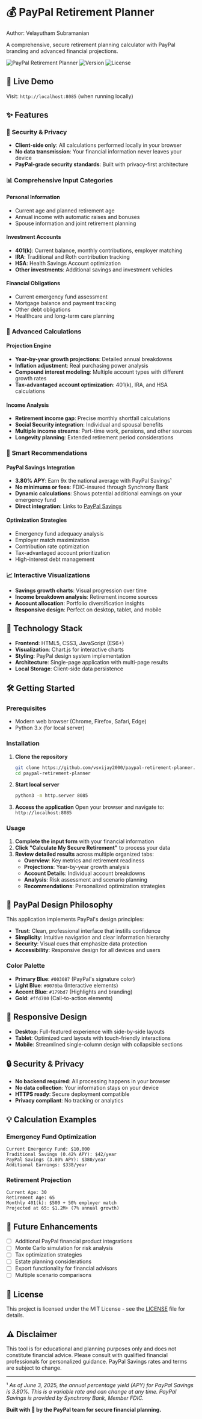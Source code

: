 # 💰 PayPal Retirement Planner

Author: Velayutham Subramanian

A comprehensive, secure retirement planning calculator with PayPal branding and advanced financial projections.

![PayPal Retirement Planner](https://img.shields.io/badge/PayPal-Retirement%20Planner-0070ba?style=for-the-badge&logo=paypal)
![Version](https://img.shields.io/badge/Version-1.0.0-success?style=for-the-badge)
![License](https://img.shields.io/badge/License-MIT-blue?style=for-the-badge)

## 🌟 Live Demo

Visit: `http://localhost:8085` (when running locally)

## ✨ Features

### 🔐 **Security & Privacy**
- **Client-side only**: All calculations performed locally in your browser
- **No data transmission**: Your financial information never leaves your device
- **PayPal-grade security standards**: Built with privacy-first architecture

### 📊 **Comprehensive Input Categories**

#### Personal Information
- Current age and planned retirement age
- Annual income with automatic raises and bonuses
- Spouse information and joint retirement planning

#### Investment Accounts
- **401(k)**: Current balance, monthly contributions, employer matching
- **IRA**: Traditional and Roth contribution tracking
- **HSA**: Health Savings Account optimization
- **Other investments**: Additional savings and investment vehicles

#### Financial Obligations
- Current emergency fund assessment
- Mortgage balance and payment tracking
- Other debt obligations
- Healthcare and long-term care planning

### 🧮 **Advanced Calculations**

#### Projection Engine
- **Year-by-year growth projections**: Detailed annual breakdowns
- **Inflation adjustment**: Real purchasing power analysis
- **Compound interest modeling**: Multiple account types with different growth rates
- **Tax-advantaged account optimization**: 401(k), IRA, and HSA calculations

#### Income Analysis
- **Retirement income gap**: Precise monthly shortfall calculations
- **Social Security integration**: Individual and spousal benefits
- **Multiple income streams**: Part-time work, pensions, and other sources
- **Longevity planning**: Extended retirement period considerations

### 🎯 **Smart Recommendations**

#### PayPal Savings Integration
- **3.80% APY**: Earn 9x the national average with PayPal Savings¹
- **No minimums or fees**: FDIC-insured through Synchrony Bank
- **Dynamic calculations**: Shows potential additional earnings on your emergency fund
- **Direct integration**: Links to [PayPal Savings](https://www.paypal.com/us/digital-wallet/manage-money/start-saving)

#### Optimization Strategies
- Emergency fund adequacy analysis
- Employer match maximization
- Contribution rate optimization
- Tax-advantaged account prioritization
- High-interest debt management

### 📈 **Interactive Visualizations**
- **Savings growth charts**: Visual progression over time
- **Income breakdown analysis**: Retirement income sources
- **Account allocation**: Portfolio diversification insights
- **Responsive design**: Perfect on desktop, tablet, and mobile

## 🚀 **Technology Stack**

- **Frontend**: HTML5, CSS3, JavaScript (ES6+)
- **Visualization**: Chart.js for interactive charts
- **Styling**: PayPal design system implementation
- **Architecture**: Single-page application with multi-page results
- **Local Storage**: Client-side data persistence

## 🛠️ **Getting Started**

### Prerequisites
- Modern web browser (Chrome, Firefox, Safari, Edge)
- Python 3.x (for local server)

### Installation

1. **Clone the repository**
   ```bash
   git clone https://github.com/vsvijay2000/paypal-retirement-planner.git
   cd paypal-retirement-planner
   ```

2. **Start local server**
   ```bash
   python3 -m http.server 8085
   ```

3. **Access the application**
   Open your browser and navigate to: `http://localhost:8085`

### Usage

1. **Complete the input form** with your financial information
2. **Click "Calculate My Secure Retirement"** to process your data
3. **Review detailed results** across multiple organized tabs:
   - **Overview**: Key metrics and retirement readiness
   - **Projections**: Year-by-year growth analysis
   - **Account Details**: Individual account breakdowns
   - **Analysis**: Risk assessment and scenario planning
   - **Recommendations**: Personalized optimization strategies

## 🎨 **PayPal Design Philosophy**

This application implements PayPal's design principles:

- **Trust**: Clean, professional interface that instills confidence
- **Simplicity**: Intuitive navigation and clear information hierarchy
- **Security**: Visual cues that emphasize data protection
- **Accessibility**: Responsive design for all devices and users

### Color Palette
- **Primary Blue**: `#003087` (PayPal's signature color)
- **Light Blue**: `#0070ba` (Interactive elements)
- **Accent Blue**: `#179bd7` (Highlights and branding)
- **Gold**: `#ffd700` (Call-to-action elements)

## 📱 **Responsive Design**

- **Desktop**: Full-featured experience with side-by-side layouts
- **Tablet**: Optimized card layouts with touch-friendly interactions
- **Mobile**: Streamlined single-column design with collapsible sections

## 🔒 **Security & Privacy**

- **No backend required**: All processing happens in your browser
- **No data collection**: Your information stays on your device
- **HTTPS ready**: Secure deployment compatible
- **Privacy compliant**: No tracking or analytics

## 💡 **Calculation Examples**

### Emergency Fund Optimization
```
Current Emergency Fund: $10,000
Traditional Savings (0.42% APY): $42/year
PayPal Savings (3.80% APY): $380/year
Additional Earnings: $338/year
```

### Retirement Projection
```
Current Age: 30
Retirement Age: 65
Monthly 401(k): $500 + 50% employer match
Projected at 65: $1.2M+ (7% annual growth)
```

## 🔮 **Future Enhancements**

- [ ] Additional PayPal financial product integrations
- [ ] Monte Carlo simulation for risk analysis
- [ ] Tax optimization strategies
- [ ] Estate planning considerations
- [ ] Export functionality for financial advisors
- [ ] Multiple scenario comparisons

## 📄 **License**

This project is licensed under the MIT License - see the [LICENSE](LICENSE) file for details.

## ⚠️ **Disclaimer**

This tool is for educational and planning purposes only and does not constitute financial advice. Please consult with qualified financial professionals for personalized guidance. PayPal Savings rates and terms are subject to change.

---

¹ *As of June 3, 2025, the annual percentage yield (APY) for PayPal Savings is 3.80%. This is a variable rate and can change at any time. PayPal Savings is provided by Synchrony Bank, Member FDIC.*

**Built with 💙 by the PayPal team for secure financial planning.** 
